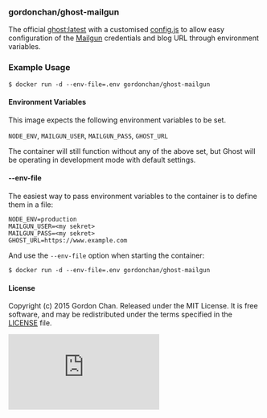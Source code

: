 ### gordonchan/ghost-mailgun

The official [ghost:latest](https://hub.docker.com/_/ghost/) with a customised [config.js](https://github.com/gchan/dockerfiles/blob/master/ghost-mailgun/config.js) to allow easy configuration of the [Mailgun](https://mailgun.com) credentials and blog URL through environment variables.

### Example Usage

```
$ docker run -d --env-file=.env gordonchan/ghost-mailgun
```

#### Environment Variables
This image expects the following environment variables to be set.

`NODE_ENV`, `MAILGUN_USER`, `MAILGUN_PASS`, `GHOST_URL`

The container will still function without any of the above set, but Ghost will be operating in development mode with default settings.

#### --env-file
The easiest way to pass environment variables to the container is to define them in a file:

```
NODE_ENV=production
MAILGUN_USER=<my sekret>
MAILGUN_PASS=<my sekret>
GHOST_URL=https://www.example.com
```

And use the `--env-file` option when starting the container:

```
$ docker run -d --env-file=.env gordonchan/ghost-mailgun
```

#### License

Copyright (c) 2015 Gordon Chan. Released under the MIT License. It is free software, and may be redistributed under the terms specified in the [LICENSE](https://github.com/gchan/dockerfiles/blob/master/LICENSE.txt) file.

[![Analytics](https://ga-beacon.appspot.com/UA-70790190-2/dockerfiles/ghost-mailgun/README.md?flat)](https://github.com/igrigorik/ga-beacon)
